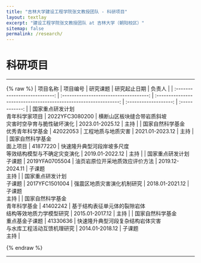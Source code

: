 ```yaml
---
title: "吉林大学建设工程学院张文教授团队 - 科研项目"
layout: textlay
excerpt: "建设工程学院张文教授团队 at 吉林大学（朝阳校区）"
sitemap: false
permalink: /research/
---
```


# 科研项目
---
{% raw %}
| 项目名称 | 项目编号 | 研究课题 | 研究起止日期 | 负责人 |
| :---------------------------: | :------------------------------------: | :--------------------------------------------------------------: | :-------------------: | :------------: |
| 国家重点研发计划<br>青年科学家项目 | 2022YFC3080200 | 横断山区板块缝合带岩质斜坡<br>灾害时空孕育与脆性破坏演化 | 2023.01-2025.12 | 主持 |
| 国家自然科学基金<br>优秀青年科学基金 | 42022053 | 工程地质与地质灾害 | 2021.01-2023.12 | 主持 |
| 国家自然科学基金<br>面上项目 | 41877220 | 快速隆升典型河段岸坡多尺度<br>等效结构模型与不确定灾变演化 | 2019.01-2022.12 | 主持 |
| 国家重点研发计划<br>子课题 | 2019YFA0705504 | 油页岩原位开采地质效应评价方法 | 2019.12-2024.11 | 子课题<br>主持 |
| 国家重点研发计划<br>子课题 | 2017YFC1501004 | 强震区地质灾害演化机制研究 | 2018.01-2021.12 | 子课题<br>主持 |
| 国家自然科学基金<br>青年科学基金 | 41402242 | 基于结构表征单元体的裂隙岩体<br>结构等效地质力学模型研究 | 2015.01-2017.12 | 主持 |
| 国家自然科学基金<br>重点基金子课题 | 41330636 | 快速隆升典型河段复杂结构岩体灾害<br>与水库工程活动互馈机理研究 | 2014.01-2018.12 | 子课题<br>主持 |

{% endraw %}

---

